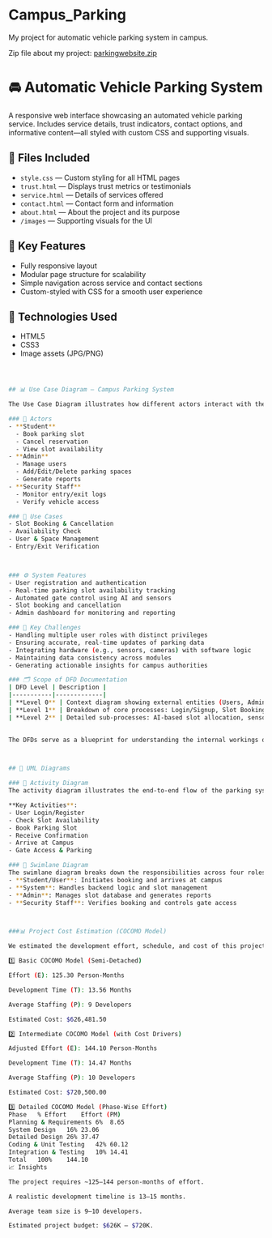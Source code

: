 # Campus_Parking
My project for automatic vehicle parking system in campus.

Zip file about my project: 
[parkingwebsite.zip](https://github.com/user-attachments/files/21522311/parkingwebsite.zip)

# 🚘 Automatic Vehicle Parking System

A responsive web interface showcasing an automated vehicle parking service. Includes service details, trust indicators, contact options, and informative content—all styled with custom CSS and supporting visuals.

## 📁 Files Included

- `style.css` — Custom styling for all HTML pages  
- `trust.html` — Displays trust metrics or testimonials  
- `service.html` — Details of services offered  
- `contact.html` — Contact form and information  
- `about.html` — About the project and its purpose  
- `/images` — Supporting visuals for the UI

## 🌟 Key Features

- Fully responsive layout  
- Modular page structure for scalability  
- Simple navigation across service and contact sections  
- Custom-styled with CSS for a smooth user experience

## 🔧 Technologies Used

- HTML5  
- CSS3  
- Image assets (JPG/PNG)


```bash



## 📊 Use Case Diagram – Campus Parking System

The Use Case Diagram illustrates how different actors interact with the system to perform key parking operations.

### 👥 Actors
- **Student**
  - Book parking slot
  - Cancel reservation
  - View slot availability
- **Admin**
  - Manage users
  - Add/Edit/Delete parking spaces
  - Generate reports
- **Security Staff**
  - Monitor entry/exit logs
  - Verify vehicle access

### 🎯 Use Cases
- Slot Booking & Cancellation  
- Availability Check  
- User & Space Management  
- Entry/Exit Verification  



### ⚙️ System Features  
- User registration and authentication  
- Real-time parking slot availability tracking  
- Automated gate control using AI and sensors  
- Slot booking and cancellation  
- Admin dashboard for monitoring and reporting

### 🚧 Key Challenges  
- Handling multiple user roles with distinct privileges  
- Ensuring accurate, real-time updates of parking data  
- Integrating hardware (e.g., sensors, cameras) with software logic  
- Maintaining data consistency across modules  
- Generating actionable insights for campus authorities

### 🗂️ Scope of DFD Documentation  
| DFD Level | Description |
|-----------|-------------|
| **Level 0** | Context diagram showing external entities (Users, Admin, Sensors) and system boundaries |
| **Level 1** | Breakdown of core processes: Login/Signup, Slot Booking, Availability Monitoring, Admin Control |
| **Level 2** | Detailed sub-processes: AI-based slot allocation, sensor data processing, report generation |

 
The DFDs serve as a blueprint for understanding the internal workings of the Campus Parking Automation System. They help developers, stakeholders, and contributors visualize system behavior, identify data dependencies, and support future enhancements with clarity and precision.



## 🧩 UML Diagrams

### 🔄 Activity Diagram
The activity diagram illustrates the end-to-end flow of the parking system—from user login and slot booking to gate access and vehicle parking. It captures decision points like booking verification and highlights system interactions across roles.

**Key Activities**:
- User Login/Register  
- Check Slot Availability  
- Book Parking Slot  
- Receive Confirmation  
- Arrive at Campus  
- Gate Access & Parking

### 🧍 Swimlane Diagram
The swimlane diagram breaks down the responsibilities across four roles:
- **Student/User**: Initiates booking and arrives at campus  
- **System**: Handles backend logic and slot management  
- **Admin**: Manages slot database and generates reports  
- **Security Staff**: Verifies booking and controls gate access



###📊 Project Cost Estimation (COCOMO Model)

We estimated the development effort, schedule, and cost of this project using the COCOMO software cost estimation model, based on ~28,000 lines of code (28 KLOC).

1️⃣ Basic COCOMO Model (Semi-Detached)

Effort (E): 125.30 Person-Months

Development Time (T): 13.56 Months

Average Staffing (P): 9 Developers

Estimated Cost: $626,481.50

2️⃣ Intermediate COCOMO Model (with Cost Drivers)

Adjusted Effort (E): 144.10 Person-Months

Development Time (T): 14.47 Months

Average Staffing (P): 10 Developers

Estimated Cost: $720,500.00

3️⃣ Detailed COCOMO Model (Phase-Wise Effort)
Phase	% Effort	Effort (PM)
Planning & Requirements	6%	8.65
System Design	16%	23.06
Detailed Design	26%	37.47
Coding & Unit Testing	42%	60.12
Integration & Testing	10%	14.41
Total	100%	144.10
📈 Insights

The project requires ~125–144 person-months of effort.

A realistic development timeline is 13–15 months.

Average team size is 9–10 developers.

Estimated project budget: $626K – $720K.
